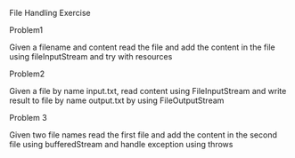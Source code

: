 File Handling Exercise 

Problem1

Given a filename and content read the file and add the content in the file using fileInputStream and try with resources

Problem2

Given a file by name input.txt, read content using FileInputStream and write result to file by name output.txt by using FileOutputStream

Problem 3

Given two file names read the first file and add the content in the second file using bufferedStream and handle exception using throws


